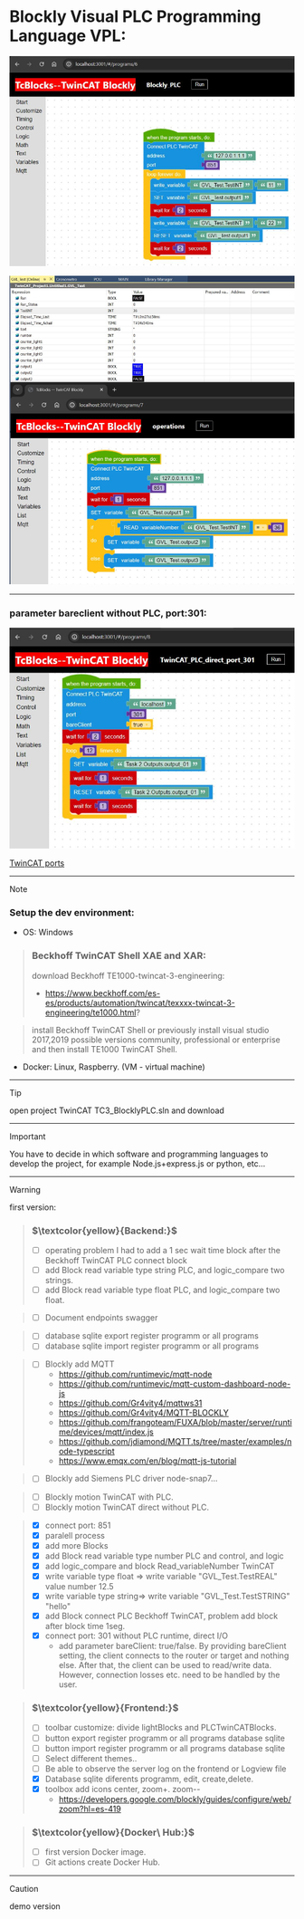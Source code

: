 # Blockly Visual PLC Programming Language VPL:

![](./assets/VisualPLC.JPG)

![](./assets/VisualPLC_BlocklyPLC_TwinCAT_read_variable_Number.JPG)
***
### parameter bareclient without PLC, port:301:
![](./assets/Blockly_TwinCAT_port_301_without_PLC_bareClient.JPG)

[TwinCAT ports](https://infosys.beckhoff.com/content/1033/tcadscommon/12439473419.html?id=2313713130539198092)
***
> [!NOTE]
> ### Setup the dev environment:
- OS: Windows

> ### Beckhoff TwinCAT Shell XAE and XAR:
> download Beckhoff TE1000-twincat-3-engineering:
> - https://www.beckhoff.com/es-es/products/automation/twincat/texxxx-twincat-3-engineering/te1000.html?

> install Beckhoff TwinCAT Shell or previously install visual studio 2017,2019 possible versions community, professional or enterprise and then install TE1000 TwinCAT Shell.

- Docker: Linux, Raspberry. (VM - virtual machine)
***
> [!TIP]
> open project TwinCAT TC3_BlocklyPLC.sln and download
***
> [!IMPORTANT]  
> You have to decide in which software and programming languages ​​to develop the project, for example Node.js+express.js or python, etc...
***
> [!WARNING]  
> first version:

> ### $\textcolor{yellow}{Backend:}$
> - [ ] operating problem I had to add a 1 sec wait time block after the Beckhoff TwinCAT PLC connect block
> - [ ] add Block read variable type string PLC, and logic_compare two strings.
> - [ ] add Block read variable type float PLC, and logic_compare two float.

> - [ ] Document endpoints swagger

> - [ ] database sqlite export register programm or all programs
> - [ ] database sqlite import register programm or all programs

> - [ ] Blockly add MQTT
>      - https://github.com/runtimevic/mqtt-node
>      - https://github.com/runtimevic/mqtt-custom-dashboard-node-js
>      - https://github.com/Gr4vity4/mqttws31
>      - https://github.com/Gr4vity4/MQTT-BLOCKLY
>      - https://github.com/frangoteam/FUXA/blob/master/server/runtime/devices/mqtt/index.js
>      - https://github.com/jdiamond/MQTT.ts/tree/master/examples/node-typescript
>      - https://www.emqx.com/en/blog/mqtt-js-tutorial

> - [ ] Blockly add Siemens PLC driver node-snap7...

> - [ ] Blockly motion TwinCAT with PLC.
> - [ ] Blockly motion TwinCAT direct without PLC.

> - [x] connect port: 851
> - [x] paralell process
> - [x] add more Blocks
> - [x] add Block read variable type number PLC and control, and logic
> - [x] add logic_compare and block Read_variableNumber TwinCAT
> - [x] write variable type float => write variable "GVL_Test.TestREAL" value number 12.5
> - [x] write variable type string=> write variable "GVL_Test.TestSTRING" "hello"
> - [x] add Block connect PLC Beckhoff TwinCAT, problem add block after block time 1seg.
> - [x] connect port: 301 without PLC runtime, direct I/O
>      - add parameter bareClient: true/false. By providing bareClient setting, the client connects to the router or target and nothing else. After that, the client can be used to read/write data. However, connection losses etc. need to be handled by the user.

> ### $\textcolor{yellow}{Frontend:}$
> - [ ] toolbar customize: divide lightBlocks and PLCTwinCATBlocks.
> - [ ] button export register programm or all programs database sqlite
> - [ ] button import register programm or all programs database sqlite
> - [ ] Select different themes..
> - [ ] Be able to observe the server log on the frontend or Logview file
> - [x] Database sqlite diferents programm, edit, create,delete.
> - [x] toolbox add icons center, zoom+. zoom--
>      - https://developers.google.com/blockly/guides/configure/web/zoom?hl=es-419 

> ### $\textcolor{yellow}{Docker\ Hub:}$
> - [ ] first version Docker image.
> - [ ] Git actions create Docker Hub.
***
> [!CAUTION]
> demo version

